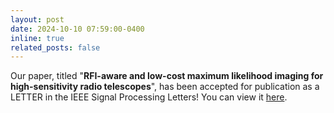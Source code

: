 ```yaml
---
layout: post
date: 2024-10-10 07:59:00-0400
inline: true
related_posts: false
---
```


Our paper, titled "**RFI-aware and low-cost maximum likelihood imaging for high-sensitivity radio telescopes**", has been accepted for publication as a LETTER in the IEEE Signal Processing Letters! You can view it [here](https://doi.org/10.1109/LSP.2024.3483011).